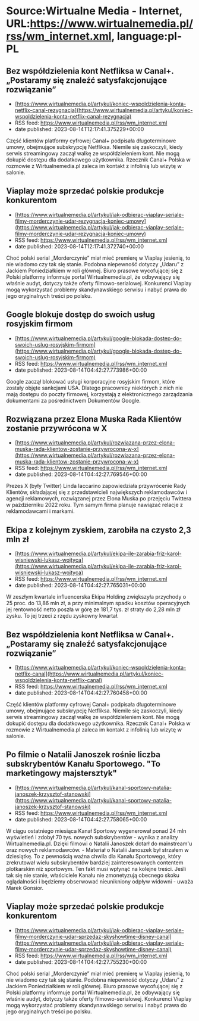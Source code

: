 # Source:Wirtualne Media - Internet, URL:https://www.wirtualnemedia.pl/rss/wm_internet.xml, language:pl-PL

## Bez współdzielenia kont Netfliksa w Canal+. „Postaramy się znaleźć satysfakcjonujące rozwiązanie”
 - [https://www.wirtualnemedia.pl/artykul/koniec-wspoldzielenia-konta-netflix-canal-rezygnacja](https://www.wirtualnemedia.pl/artykul/koniec-wspoldzielenia-konta-netflix-canal-rezygnacja)
 - RSS feed: https://www.wirtualnemedia.pl/rss/wm_internet.xml
 - date published: 2023-08-14T12:17:41.375229+00:00

Część klientów platformy cyfrowej Canal+ podpisała długoterminowe umowy, obejmujące subskrypcję Netfliksa. Niemile się zaskoczyli, kiedy serwis streamingowy zaczął walkę ze współdzieleniem kont. Nie mogą dokupić dostępu dla dodatkowego użytkownika. Rzecznik Canal+ Polska w rozmowie z Wirtualnemedia.pl zaleca im kontakt z infolinią lub wizytę w salonie.

## Viaplay może sprzedać polskie produkcje konkurentom
 - [https://www.wirtualnemedia.pl/artykul/jak-odbierac-viaplay-seriale-filmy-morderczynie-udar-rezygnacja-koniec-umowy](https://www.wirtualnemedia.pl/artykul/jak-odbierac-viaplay-seriale-filmy-morderczynie-udar-rezygnacja-koniec-umowy)
 - RSS feed: https://www.wirtualnemedia.pl/rss/wm_internet.xml
 - date published: 2023-08-14T12:17:41.372740+00:00

Choć polski serial „Morderczynie” miał mieć premierę w Viaplay jesienią, to nie wiadomo czy tak się stanie. Podobna niepewność dotyczy „Udaru” z Jackiem Poniedziałkiem w roli głównej. Biuro prasowe wycofującej się z Polski platformy informuje portal Wirtualnemedia.pl, że odbywający się właśnie audyt, dotyczy także oferty filmowo-serialowej. Konkurenci Viaplay mogą wykorzystać problemy skandynawskiego serwisu i nabyć prawa do jego oryginalnych treści po polsku.

## Google blokuje dostęp do swoich usług rosyjskim firmom
 - [https://www.wirtualnemedia.pl/artykul/google-blokada-dostep-do-swoich-uslug-rosyjskim-firmom](https://www.wirtualnemedia.pl/artykul/google-blokada-dostep-do-swoich-uslug-rosyjskim-firmom)
 - RSS feed: https://www.wirtualnemedia.pl/rss/wm_internet.xml
 - date published: 2023-08-14T04:42:27.773986+00:00

Google zaczął blokować usługi korporacyjne rosyjskim firmom, które zostały objęte sankcjami USA. Dlatego pracownicy niektórych z nich nie mają dostępu do poczty firmowej, korzystają z elektronicznego zarządzania dokumentami za pośrednictwem Dokumentów Google.

## Rozwiązana przez Elona Muska Rada Klientów zostanie przywrócona w X
 - [https://www.wirtualnemedia.pl/artykul/rozwiazana-przez-elona-muska-rada-klientow-zostanie-przywrocona-w-x](https://www.wirtualnemedia.pl/artykul/rozwiazana-przez-elona-muska-rada-klientow-zostanie-przywrocona-w-x)
 - RSS feed: https://www.wirtualnemedia.pl/rss/wm_internet.xml
 - date published: 2023-08-14T04:42:27.769546+00:00

Prezes X (były Twitter) Linda Iaccarino zapowiedziała przywrócenie Rady Klientów, składającej się z przedstawicieli największych reklamodawców i agencji reklamowych, rozwiązanej przez Elona Muska po przejęciu Twittera w październiku 2022 roku. Tym samym firma planuje nawiązać relacje z reklamodawcami i markami.

## Ekipa z kolejnym zyskiem, zarobiła na czysto 2,3 mln zł
 - [https://www.wirtualnemedia.pl/artykul/ekipa-ile-zarabia-friz-karol-wisniewski-lukasz-wojtyca](https://www.wirtualnemedia.pl/artykul/ekipa-ile-zarabia-friz-karol-wisniewski-lukasz-wojtyca)
 - RSS feed: https://www.wirtualnemedia.pl/rss/wm_internet.xml
 - date published: 2023-08-14T04:42:27.765031+00:00

W zeszłym kwartale influencerska Ekipa Holding zwiększyła przychody o 25 proc. do 13,86 mln zł, a przy minimalnym spadku kosztów operacyjnych jej rentowność netto poszła w górę ze 181,7 tys. zł straty do 2,28 mln zł zysku. To jej trzeci z rzędu zyskowny kwartał.

## Bez współdzielenia kont Netfliksa w Canal+. „Postaramy się znaleźć satysfakcjonujące rozwiązanie”
 - [https://www.wirtualnemedia.pl/artykul/koniec-wspoldzielenia-konta-netflix-canal](https://www.wirtualnemedia.pl/artykul/koniec-wspoldzielenia-konta-netflix-canal)
 - RSS feed: https://www.wirtualnemedia.pl/rss/wm_internet.xml
 - date published: 2023-08-14T04:42:27.760458+00:00

Część klientów platformy cyfrowej Canal+ podpisała długoterminowe umowy, obejmujące subskrypcję Netfliksa. Niemile się zaskoczyli, kiedy serwis streamingowy zaczął walkę ze współdzieleniem kont. Nie mogą dokupić dostępu dla dodatkowego użytkownika. Rzecznik Canal+ Polska w rozmowie z Wirtualnemedia.pl zaleca im kontakt z infolinią lub wizytę w salonie.

## Po filmie o Natalii Janoszek rośnie liczba subskrybentów Kanału Sportowego. "To marketingowy majstersztyk"
 - [https://www.wirtualnemedia.pl/artykul/kanal-sportowy-natalia-janoszek-krzysztof-stanowski](https://www.wirtualnemedia.pl/artykul/kanal-sportowy-natalia-janoszek-krzysztof-stanowski)
 - RSS feed: https://www.wirtualnemedia.pl/rss/wm_internet.xml
 - date published: 2023-08-14T04:42:27.758065+00:00

W ciągu ostatniego miesiąca Kanał Sportowy wygenerował ponad 24 mln wyświetleń i zdobył 70 tys. nowych subskrybentów - wynika z analizy Wirtualnemedia.pl. Dzięki filmowi o Natalii Janoszek dotarł do mainstream'u oraz nowych reklamodawców. - Materiał o Natalii Janoszek był strzałem w dziesiątkę. To z pewnością ważna chwila dla Kanału Sportowego, który zrekrutował wielu subskrybentów bardziej zainteresowanych contentem plotkarskim niż sportowym. Ten fakt musi wpłynąć na kolejne treści. Jeśli tak się nie stanie, właściciele Kanału nie zmonetyzują obecnego skoku oglądalności i będziemy obserwować nieunikniony odpływ widowni - uważa Marek Gonsior.

## Viaplay może sprzedać polskie produkcje konkurentom
 - [https://www.wirtualnemedia.pl/artykul/jak-odbierac-viaplay-seriale-filmy-morderczynie-udar-sprzedaz-skyshowtime-disney-canal](https://www.wirtualnemedia.pl/artykul/jak-odbierac-viaplay-seriale-filmy-morderczynie-udar-sprzedaz-skyshowtime-disney-canal)
 - RSS feed: https://www.wirtualnemedia.pl/rss/wm_internet.xml
 - date published: 2023-08-14T04:42:27.755230+00:00

Choć polski serial „Morderczynie” miał mieć premierę w Viaplay jesienią, to nie wiadomo czy tak się stanie. Podobna niepewność dotyczy „Udaru” z Jackiem Poniedziałkiem w roli głównej. Biuro prasowe wycofującej się z Polski platformy informuje portal Wirtualnemedia.pl, że odbywający się właśnie audyt, dotyczy także oferty filmowo-serialowej. Konkurenci Viaplay mogą wykorzystać problemy skandynawskiego serwisu i nabyć prawa do jego oryginalnych treści po polsku.

